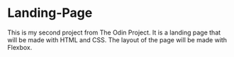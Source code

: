 # Landing-Page

This is my second project from The Odin Project. It is a landing page that will be made with HTML and CSS. The layout of the page will be made with Flexbox. 